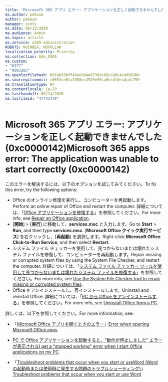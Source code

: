```yaml
---
title: 'Microsoft 365 アプリ エラー: アプリケーションを正しく起動できませんでした (0xc0000142)'
ms.author: pebaum
author: pebaum
manager: scotv
ms.date: 08/13/2020
ms.audience: Admin
ms.topic: article
ms.service: o365-administration
ROBOTS: NOINDEX, NOFOLLOW
localization_priority: Priority
ms.collection: Adm_O365
ms.custom:
- "6177"
- "9003283"
ms.openlocfilehash: b97ab936ff43ee9d4e67309c09cc8dc4c0dd91bb
ms.sourcegitcommit: c6692ce0fa1358ec3529e59ca0ecdfdea4cdc759
ms.translationtype: HT
ms.contentlocale: ja-JP
ms.lasthandoff: 09/14/2020
ms.locfileid: "47743470"
---
```

# <a name="microsoft-365-apps-error-the-application-was-unable-to-start-correctly-0xc0000142"></a><span data-ttu-id="0a295-102">Microsoft 365 アプリ エラー: アプリケーションを正しく起動できませんでした (0xc0000142)</span><span class="sxs-lookup"><span data-stu-id="0a295-102">Microsoft 365 apps error: The application was unable to start correctly (0xc0000142)</span></span>

<span data-ttu-id="0a295-103">このエラーを解決するには、以下のオプションを試してみてください。</span><span class="sxs-lookup"><span data-stu-id="0a295-103">To fix this error, try the following options:</span></span>

- <span data-ttu-id="0a295-104">Office のオンライン修復を実行し、コンピューターを再起動します。</span><span class="sxs-lookup"><span data-stu-id="0a295-104">Perform an online repair of Office and restart the computer.</span></span> <span data-ttu-id="0a295-105">詳細については、「[Office アプリケーションを修復する](https://support.microsoft.com/office/repair-an-office-application-7821d4b6-7c1d-4205-aa0e-a6b40c5bb88b)」を参照してください。</span><span class="sxs-lookup"><span data-stu-id="0a295-105">For more info, see [Repair an Office application](https://support.microsoft.com/office/repair-an-office-application-7821d4b6-7c1d-4205-aa0e-a6b40c5bb88b).</span></span>
- <span data-ttu-id="0a295-106">[**開始**]  >  [**実行**] に移動して、**services.msc** と入力します。</span><span class="sxs-lookup"><span data-stu-id="0a295-106">Go to  **Start**  >  **Run**, and then type  **services.msc**.</span></span> <span data-ttu-id="0a295-107">[**Microsoft Office クイック実行サービス**] を右クリックし、[**再起動**] を選択します。</span><span class="sxs-lookup"><span data-stu-id="0a295-107">Right-click  **Microsoft Office Click-to-Run Service**, and then select **Restart**.</span></span>
- <span data-ttu-id="0a295-108">システム ファイル チェッカーを使用して、見つからないまたは壊れたシステム ファイルを修復して、コンピューターを再起動します。</span><span class="sxs-lookup"><span data-stu-id="0a295-108">Repair missing or corrupted system files by using the System File Checker, and restart the computer.</span></span> <span data-ttu-id="0a295-109">詳細については、「[システム ファイル チェッカー ツールを使用して見つからないまたは壊れたシステム ファイルを修復する](https://support.microsoft.com/help/929833/use-the-system-file-checker-tool-to-repair-missing-or-corrupted-system)」を参照してください。</span><span class="sxs-lookup"><span data-stu-id="0a295-109">For more info, see [Use the System File Checker tool to repair missing or corrupted system files](https://support.microsoft.com/help/929833/use-the-system-file-checker-tool-to-repair-missing-or-corrupted-system).</span></span>
- <span data-ttu-id="0a295-110">Office をアンインストールし、再インストールします。</span><span class="sxs-lookup"><span data-stu-id="0a295-110">Uninstall and reinstall Office.</span></span> <span data-ttu-id="0a295-111">詳細については、「[PC から Office をアンインストールする](https://support.microsoft.com/office/uninstall-office-from-a-pc-9dd49b83-264a-477a-8fcc-2fdf5dbf61d8)」を参照してください。</span><span class="sxs-lookup"><span data-stu-id="0a295-111">For more info, see [Uninstall Office from a PC](https://support.microsoft.com/office/uninstall-office-from-a-pc-9dd49b83-264a-477a-8fcc-2fdf5dbf61d8).</span></span>

<span data-ttu-id="0a295-112">詳しくは、以下を参照してください。</span><span class="sxs-lookup"><span data-stu-id="0a295-112">For more information, see:</span></span>  

- <span data-ttu-id="0a295-113">「[Microsoft Office アプリを開くときのエラー](https://support.office.com/article/error-when-opening-microsoft-office-apps-b84b6a63-4b8c-46ec-ae9a-ad91d6160d72)」</span><span class="sxs-lookup"><span data-stu-id="0a295-113">[Error when opening Microsoft Office apps](https://support.office.com/article/error-when-opening-microsoft-office-apps-b84b6a63-4b8c-46ec-ae9a-ad91d6160d72)</span></span>  

- [<span data-ttu-id="0a295-114">PC で Office アプリケーションを起動すると、"動作が停止しました" エラーが表示される</span><span class="sxs-lookup"><span data-stu-id="0a295-114">I get a "stopped working" error when I start Office applications on my PC</span></span>](https://support.office.com/article/i-get-a-stopped-working-error-when-i-start-office-applications-on-my-pc-52bd7985-4e99-4a35-84c8-2d9b8301a2fa)  

- <span data-ttu-id="0a295-115">「[Troubleshoot problems that occur when you start or useWord (Word の起動時または使用時に発生する問題のトラブルシューティング)](https://docs.microsoft.com/office/troubleshoot/word/issues-when-start-or-use-word)」</span><span class="sxs-lookup"><span data-stu-id="0a295-115">[Troubleshoot problems that occur when you start or use Word](https://docs.microsoft.com/office/troubleshoot/word/issues-when-start-or-use-word)</span></span>